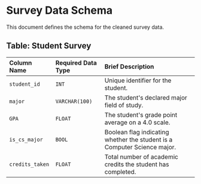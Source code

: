 # Survey Data Schema

This document defines the schema for the cleaned survey data.

## Table: Student Survey

| Column Name | Required Data Type | Brief Description |
| :--- | :--- | :--- |
| `student_id` | `INT` | Unique identifier for the student. |
| `major` | `VARCHAR(100)` | The student's declared major field of study. |
| `GPA` | `FLOAT` | The student's grade point average on a 4.0 scale. |
| `is_cs_major` | `BOOL` | Boolean flag indicating whether the student is a Computer Science major. |
| `credits_taken` | `FLOAT` | Total number of academic credits the student has completed. |